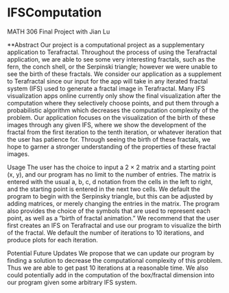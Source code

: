 # IFSComputation
MATH 306 Final Project with Jian Lu

**Abstract
Our project is a computational project as a supplementary application to Terafractal. Throughout the process of using
the Terafractal application, we are able to see some very interesting fractals, such as the fern, the conch shell, or
the Serpinski triangle; however we were unable to see the birth of these fractals. We consider our application as a
supplement to Terafractal since our input for the app will take in any iterated fractal system (IFS) used to generate a
fractal image in Terafractal. Many IFS visualization apps online currently only show the final visualization after the
computation where they selectively choose points, and put them through a probabilistic algorithm which decreases
the computation complexity of the problem. Our application focuses on the visualization of the birth of these images
through any given IFS, where we show the development of the fractal from the first iteration to the tenth iteration,
or whatever iteration that the user has patience for. Through seeing the birth of these fractals, we hope to garner a
stronger understanding of the properties of these fractal images.

Usage
The user has the choice to input a 2 × 2 matrix and a starting point (x, y), and our program has no limit to the number
of entries. The matrix is entered with the usual a, b, c, d notation from the cells in the left to right, and the starting point
is entered in the next two cells. We default the program to begin with the Serpinsky triangle, but this can be adjusted
by adding matrices, or merely changing the entries in the matrix. The program also provides the choice of the symbols
that are used to represent each point, as well as a ”birth of fractal animation.” We recommend that the user first creates
an IFS on Terafractal and use our program to visualize the birth of the fractal. We default the number of iterations to
10 iterations, and produce plots for each iteration.

Potential Future Updates
We propose that we can update our program by finding a solution to decrease the computational complexity of this
problem. Thus we are able to get past 10 iterations at a reasonable time. We also could potentially add in the
computation of the box/fractal dimension into our program given some arbitrary IFS system.
